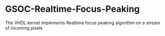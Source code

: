 # GSOC-Realtime-Focus-Peaking
The VHDL kernel implements Realtime focus peaking algorithm on a stream of incoming pixels
